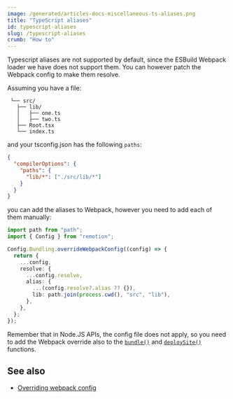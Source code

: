```yaml
---
image: /generated/articles-docs-miscellaneous-ts-aliases.png
title: "TypeScript aliases"
id: typescript-aliases
slug: /typescript-aliases
crumb: "How to"
---
```


Typescript aliases are not supported by default, since the ESBuild Webpack loader we have does not support them.
You can however patch the Webpack config to make them resolve.

Assuming you have a file:

```
 └── src/
   ├── lib/
   │   ├── one.ts
   │   ├── two.ts
   ├── Root.tsx
   └── index.ts
```

and your tsconfig.json has the following `paths`:

```json
{
  "compilerOptions": {
    "paths": {
      "lib/*": ["./src/lib/*"]
    }
  }
}
```

you can add the aliases to Webpack, however you need to add each of them manually:

```ts twoslash
import path from "path";
import { Config } from "remotion";

Config.Bundling.overrideWebpackConfig((config) => {
  return {
    ...config,
    resolve: {
      ...config.resolve,
      alias: {
        ...(config.resolve?.alias ?? {}),
        lib: path.join(process.cwd(), "src", "lib"),
      },
    },
  };
});
```

Remember that in Node.JS APIs, the config file does not apply, so you need to add the Webpack override also to the [`bundle()`](/docs/bundle) and [`deploySite()`](/docs/lambda/deploysite) functions.

## See also

- [Overriding webpack config](/docs/webpack)
